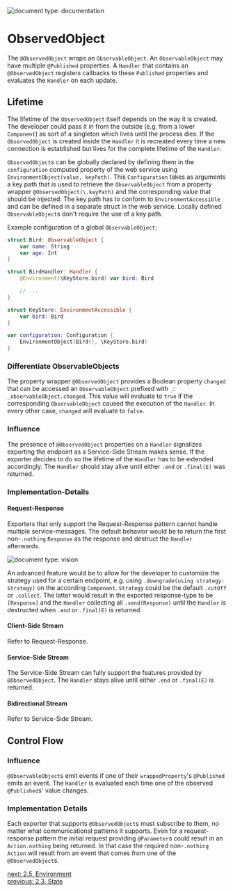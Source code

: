 <!--
                  
This source file is part of the Apodini open source project

SPDX-FileCopyrightText: 2019-2021 Paul Schmiedmayer and the Apodini project authors (see CONTRIBUTORS.md) <paul.schmiedmayer@tum.de>

SPDX-License-Identifier: MIT
             
-->

![document type: documentation](https://apodini.github.io/resources/markdown-labels/document_type_documentation.svg)

# ObservedObject

The `@ObservedObject` wraps an `ObservableObject`. An `ObservableObject` may have multiple `@Published` properties. A `Handler` that contains an `@ObservedObject` registers callbacks to these `Published` properties and evaluates the `Handler` on each update.

## Lifetime

The lifetime of the `ObservedObject` itself depends on the way it is created. The developer could pass it in from the outside (e.g. from a lower `Component`) as sort of a singleton which lives until the process dies. If the `ObservedObject` is created inside the `Handler` it is recreated every time a new connection is established but lives for the complete lifetime of the `Handler`.

`ObservedObject`s can be globally declared by defining them in the `configuration` computed property of the web service using `EnvironmentObject(value, keyPath)`. This `Configuration` takes as arguments a key path that is used to retrieve the `ObservableObject` from a property wrapper `@ObservedObject(\.keyPath)` and the corresponding value that should be injected. The key path has to conform to `EnvironmentAccessible` and can be defined in a separate struct in the web service. Locally defined `ObservableObject`s don't require the use of a key path.

Example configuration of a global `ObservableObject`:

```swift
struct Bird: ObservableObject {
    var name: String
    var age: Int
}

struct BirdHandler: Handler {
    @Environment(\KeyStore.bird) var bird: Bird

    // ...
}

struct KeyStore: EnvironmentAccessible {
    var bird: Bird
}

var configuration: Configuration {
    EnvironmentObject(Bird(), \KeyStore.bird)
}
```

### Differentiate ObservableObjects

The property wrapper `@ObservedObject` provides a Boolean property  `changed` that can be accessed  an `ObservableObject` prefixed with `_`: `_observableObject.changed`. This value will evaluate to `true` if the corresponding `ObservableObject` caused the execution of the `Handler`. In every other case, `changed` will evaluate to `false`.

### Influence

The presence of `@ObservedObject` properties on a `Handler` signalizes exporting the endpoint as a Service-Side Stream makes sense. If the exporter decides to do so the lifetime of the `Handler` has to be extended accordingly. The `Handler` should stay alive until either `.end` or `.final(E)` was returned.

### Implementation-Details

#### Request-Response

Exporters that only support the Request-Response pattern cannot handle multiple service-messages. The default behavior would be to return the first non-`.nothing` `Response` as the response and destruct the `Handler` afterwards.

![document type: vision](https://apodini.github.io/resources/markdown-labels/document_type_vision.svg)

An advanced feature would be to allow for the developer to customize the strategy used for a certain endpoint, e.g. using `.downgrade(using strategy: Strategy)` on the according `Component`. `Strategy` could be the default `.cutOff` or `.collect`. The latter would result in the exported response-type to be `[Response]` and the `Handler` collecting all `.send(Response)` until the `Handler` is destructed when `.end` or `.final(E)` is returned.

#### Client-Side Stream

Refer to Request-Response.

#### Service-Side Stream

The Service-Side Stream can fully support the features provided by `@ObservedObject`. The `Handler` stays alive until either `.end` or `.final(E)` is returned.

#### Bidirectional Stream

Refer to Service-Side Stream.

## Control Flow

### Influence

`@ObservableObject`s emit events if one of their `wrappedProperty`'s `@Published` emits an event. The `Handler` is evaluated each time one of the observed `@Published`s' value changes.

### Implementation Details

Each exporter that supports `@ObservedObject`s must subscribe to them, no matter what communicational patterns it supports. Even for a request-response pattern the initial request providing `@Parameter`s could result in an `Action.nothing` being returned. In that case the required non-`.nothing` `Action` will result from an event that comes from one of the `@ObservedObject`s.

[next: 2.5. Environment](./2.5.%20Environment.md)  
[previous: 2.3. State](./2.3.%20State.md)
